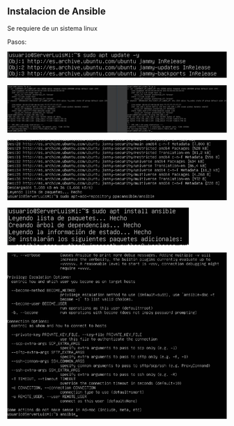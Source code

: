 ## Instalacion de Ansible

Se requiere de un sistema linux

Pasos:

![foto1](https://github.com/lmrs-06/Ansible/blob/main/extras/instalacion/actualizaRep.PNG)

![foto2](https://github.com/lmrs-06/Ansible/blob/main/extras/instalacion/conectividad.PNG)

![foto3](https://github.com/lmrs-06/Ansible/blob/main/extras/instalacion/repositoriosAnsible.PNG)

![foto4](https://github.com/lmrs-06/Ansible/blob/main/extras/instalacion/installAnsible.PNG)

![foto5](https://github.com/lmrs-06/Ansible/blob/main/extras/instalacion/funciona.PNG)
